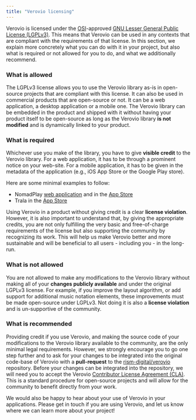 ```yaml
---
title: "Verovio licensing"
---
```


Verovio is licensed under the [OSI](https://opensource.org/)-approved [GNU Lesser General Public License (LGPLv3)](https://www.gnu.org/licenses/lgpl-3.0.en.html). This means that Verovio can be used in any contexts that are compliant with the requirements of that license. In this section, we explain more concretely what you can do with it in your project, but also what is required or not allowed for you to do, and what we additionally recommend.

### What is allowed

The LGPLv3 license allows you to use the Verovio library as-is in open-source projects that are compliant with this license. It can also be used in commercial products that are open-source or not. It can be a web application, a desktop application or a mobile one. The Verovio library can be embedded in the product and shipped with it without having your product itself to be open-source as long as the Verovio library **is not modified** and is dynamically linked to your product.

### What is required

Whichever use you make of the library, you have to give **visible credit** to the Verovio library. For a web application, it has to be through a prominent notice on your web-site. For a mobile application, it has to be given in the metadata of the application (e.g., iOS App Store or the Google Play store).

Here are some minimal examples to follow:
* NomadPlay [web application](https://www.nomadplay.app/fr/legal-notice) and in the [App Store](https://apps.apple.com/fr/app/nomadplay-partitions-musique/id1443790777)
* Trala in the [App Store](https://apps.apple.com/us/app/trala-learn-violin/id1143205265)

Using Verovio in a product without giving credit is a clear **license violation**. However, it is also important to understand that, by giving the appropriate credits, you are not only fulfilling the very basic and free-of-charge requirements of the license but also supporting the community by recognizing its work. This will help us make Verovio better and more sustainable and will be beneficial to all users - including you - in the long-run.

### What is not allowed

You are not allowed to make any modifications to the Verovio library without making all of your **changes publicly available** and under the original LGPLv3 license. For example, if you improve the layout algorithm, or add support for additional music notation elements, these improvements must be made open-source under LGPLv3. Not doing it is also a **license violation** and is un-supportive of the community.

### What is recommended

Providing credit if you use Verovio, and making the source code of your modifications to the Verovio library available to the community, are the only minimal legal requirements. However, we strongly encourage you to go one step further and to ask for your changes to be integrated into the original code-base of Verovio with a **pull-request** to the [rism-digital/verovio](https://github.com/rism-digital/verovio) repository. Before your changes can be integrated into the repository, we will need you to accept the Verovio [Contributor License Agreement (CLA)](https://rism.digital/resources/verovio-cla.pdf). This is a standard procedure for open-source projects and will allow for the community to benefit directly from your work.

We would also be happy to hear about your use of Verovio in your applications. Please get in touch if you are using Verovio, and let us know where we can learn more about your project!
